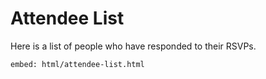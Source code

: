 # Attendee List

Here is a list of people who have responded to their RSVPs.

`embed: html/attendee-list.html`
